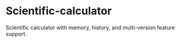 # Scientific-calculator
Scientific calculator with memory, history, and multi-version feature support.
